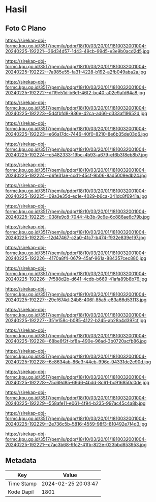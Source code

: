 # Hasil

## Foto C Plano

https://sirekap-obj-formc.kpu.go.id/3517/pemilu/pdpr/18/10/03/20/01/1810032001004-20240225-192221--36d34d57-1d43-49cb-99d5-e3e9b0acd2d5.jpg

https://sirekap-obj-formc.kpu.go.id/3517/pemilu/pdpr/18/10/03/20/01/1810032001004-20240225-192222--7a985e55-fa31-4228-b192-a2fb049aba2a.jpg

https://sirekap-obj-formc.kpu.go.id/3517/pemilu/pdpr/18/10/03/20/01/1810032001004-20240225-192222--df19e51d-b6e1-46f2-bc40-a02e9afd64a8.jpg

https://sirekap-obj-formc.kpu.go.id/3517/pemilu/pdpr/18/10/03/20/01/1810032001004-20240225-192223--5d4fbfd8-936e-42ca-ad66-d333af19652d.jpg

https://sirekap-obj-formc.kpu.go.id/3517/pemilu/pdpr/18/10/03/20/01/1810032001004-20240225-192223--e66a17dc-7446-40f0-8210-8e6b35de03d6.jpg

https://sirekap-obj-formc.kpu.go.id/3517/pemilu/pdpr/18/10/03/20/01/1810032001004-20240225-192224--c5482333-19bc-4b93-a679-ef6b3f8eb8b7.jpg

https://sirekap-obj-formc.kpu.go.id/3517/pemilu/pdpr/18/10/03/20/01/1810032001004-20240225-192224--d6fe31ae-ccd1-45cf-9b06-8ad5009edb24.jpg

https://sirekap-obj-formc.kpu.go.id/3517/pemilu/pdpr/18/10/03/20/01/1810032001004-20240225-192225--09a3e35d-ec1e-4029-b6ca-041dc8f6941a.jpg

https://sirekap-obj-formc.kpu.go.id/3517/pemilu/pdpr/18/10/03/20/01/1810032001004-20240225-192225--038fe9c8-7044-4b3b-9c6e-6c886ae6c79b.jpg

https://sirekap-obj-formc.kpu.go.id/3517/pemilu/pdpr/18/10/03/20/01/1810032001004-20240225-192225--12d47467-c2a0-41c7-b474-f932e839e197.jpg

https://sirekap-obj-formc.kpu.go.id/3517/pemilu/pdpr/18/10/03/20/01/1810032001004-20240225-192226--4170a8f4-0679-45af-961a-884357cec880.jpg

https://sirekap-obj-formc.kpu.go.id/3517/pemilu/pdpr/18/10/03/20/01/1810032001004-20240225-192226--7f588d2b-d641-4cdb-b669-41afa89b8b76.jpg

https://sirekap-obj-formc.kpu.go.id/3517/pemilu/pdpr/18/10/03/20/01/1810032001004-20240225-192227--29ef674d-24b8-406f-85a5-c83a66d53113.jpg

https://sirekap-obj-formc.kpu.go.id/3517/pemilu/pdpr/18/10/03/20/01/1810032001004-20240225-192227--351e158c-b085-4122-b245-ab28a4d397cf.jpg

https://sirekap-obj-formc.kpu.go.id/3517/pemilu/pdpr/18/10/03/20/01/1810032001004-20240225-192228--68be6f2f-bf8a-490e-96ad-3b0720acfb86.jpg

https://sirekap-obj-formc.kpu.go.id/3517/pemilu/pdpr/18/10/03/20/01/1810032001004-20240225-192228--6c8634ab-86e3-44eb-996c-94331dc2e90d.jpg

https://sirekap-obj-formc.kpu.go.id/3517/pemilu/pdpr/18/10/03/20/01/1810032001004-20240225-192228--75c69d85-69d6-4bdd-8c61-bc916850c0de.jpg

https://sirekap-obj-formc.kpu.go.id/3517/pemilu/pdpr/18/10/03/20/01/1810032001004-20240225-192229--558afe11-e061-4f94-b235-997ac45c4a8b.jpg

https://sirekap-obj-formc.kpu.go.id/3517/pemilu/pdpr/18/10/03/20/01/1810032001004-20240225-192229--2e736c5b-5816-4559-98f3-810492e7f4d3.jpg

https://sirekap-obj-formc.kpu.go.id/3517/pemilu/pdpr/18/10/03/20/01/1810032001004-20240225-192221--c7ac3b68-9fc2-41fb-822e-023bbd853953.jpg


## Metadata

| Key        | Value               |
| ---------- | ------------------- |
| Time Stamp | 2024-02-25 20:03:47 |
| Kode Dapil | 1801                |



